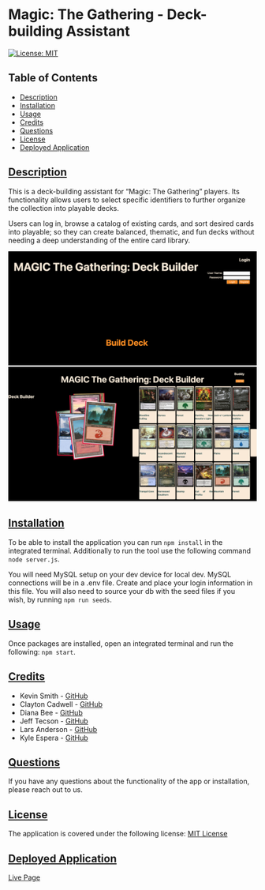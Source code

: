 # Magic: The Gathering - Deck-building Assistant

[![License: MIT](https://img.shields.io/badge/License-MIT-yellow.svg)](https://opensource.org/licenses/MIT)

## Table of Contents
* [Description](#description)
* [Installation](#installation)
* [Usage](#usage)
* [Credits](#credits)
* [Questions](#questions)
* [License](#license)
* [Deployed Application](#deployed-application)

## [Description](#table-of-contents)
This is a deck-building assistant for “Magic: The Gathering” players. Its functionality allows users to select specific identifiers to further organize the collection into playable decks.

Users can log in, browse a catalog of existing cards, and sort desired cards into playable; so they can create balanced, thematic, and fun decks without needing a deep understanding of the entire card library.  

![demo](./MTG%20-%20Deck%20Builder%20Assistant.png)
![demo](./MTG%20-%20Deck%20Builder%20Assistant2.png)


## [Installation](#table-of-contents)
To be able to install the application you can run `npm install` in the integrated terminal. Additionally to run the tool use the following command `node server.js`.

You will need MySQL setup on your dev device for local dev. MySQL connections will be in a .env file. Create and place your login information in this file. You will also need to source your db with the seed files if you wish, by running `npm run seeds`.

## [Usage](#table-of-contents)
Once packages are installed, open an integrated terminal and run the following: `npm start`.

## [Credits](#table-of-contents)
* Kevin Smith - [GitHub](https://github.com/Cleffy/)
* Clayton Cadwell - [GitHub](https://github.com/Claytonlax/)
* Diana Bee - [GitHub](https://github.com/dianabee16/)
* Jeff Tecson - [GitHub](https://github.com/jtecson85/)
* Lars Anderson - [GitHub](https://github.com/larsnanderson/)
* Kyle Espera - [GitHub](https://github.com/kyleespera/)

## [Questions](#table-of-contents)
If you have any questions about the functionality of the app or installation, please reach out to us.

## [License](#table-of-contents)
The application is covered under the following license:
[MIT License](https://choosealicense.com/licenses/mit/)

## [Deployed Application](#table-of-contents)
[Live Page](https://mtg-deck-463b3bcc9771.herokuapp.com/)